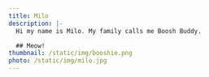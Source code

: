 ```yaml
---
title: Milo
description: |-
  Hi my name is Milo. My family calls me Boosh Buddy.

  ## Meow!
thumbnail: /static/img/booshie.png
photo: /static/img/milo.jpg
---
```

